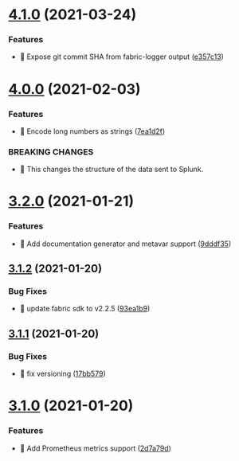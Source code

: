 # [4.1.0](https://github.com/splunk/fabric-logger/compare/v4.0.0...v4.1.0) (2021-03-24)

### Features

-   🎸 Expose git commit SHA from fabric-logger output ([e357c13](https://github.com/splunk/fabric-logger/commit/e357c1370396aa2b6be12fcc491c1b06f822e44f))

# [4.0.0](https://github.com/splunk/fabric-logger/compare/3.2.0...4.0.0) (2021-02-03)

### Features

-   🎸 Encode long numbers as strings ([7ea1d2f](https://github.com/splunk/fabric-logger/commit/7ea1d2fb57ac77b6c40d160d4e6a86c96ec57dbf))

### BREAKING CHANGES

-   🧨 This changes the structure of the data sent to Splunk.

# [3.2.0](https://github.com/splunk/fabric-logger/compare/3.1.2...3.2.0) (2021-01-21)

### Features

-   🎸 Add documentation generator and metavar support ([9dddf35](https://github.com/splunk/fabric-logger/commit/9dddf354ee9801417d2826fe451a0ea2244149de))

## [3.1.2](https://github.com/splunk/fabric-logger/compare/3.1.1...3.1.2) (2021-01-20)

### Bug Fixes

-   🐛 update fabric sdk to v2.2.5 ([93ea1b9](https://github.com/splunk/fabric-logger/commit/93ea1b9bffe7a6b2bb7ddad3f4fed845963d5fe6))

## [3.1.1](https://github.com/splunk/fabric-logger/compare/3.1.0...3.1.1) (2021-01-20)

### Bug Fixes

-   🐛 fix versioning ([17bb579](https://github.com/splunk/fabric-logger/commit/17bb579cf6a1aefad057de35a2c615ed36d9bfaa))

# [3.1.0](https://github.com/splunk/fabric-logger/compare/3.0.1...3.1.0) (2021-01-20)

### Features

-   🎸 Add Prometheus metrics support ([2d7a79d](https://github.com/splunk/fabric-logger/commit/2d7a79d26159e1b1f23959ef79a8f249c5e64f47))
